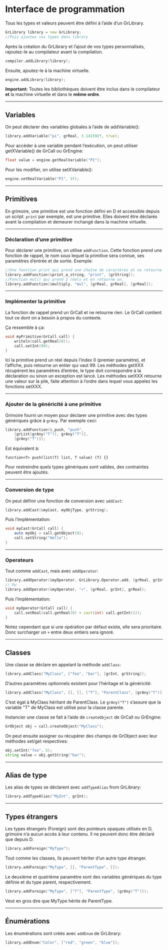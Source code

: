 # Interface de programmation

Tous les types et valeurs peuvent être défini à l’aide d’un GrLibrary.
```d
GrLibrary library = new GrLibrary;
//Puis ajoutez vos types dans library
```

Après la création du GrLibrary et l’ajout de vos types personnalisés, rajoutez-le au compilateur avant la compilation.
```d
compiler.addLibrary(library);
```

Ensuite, ajoutez-le à la machine virtuelle.
```d
engine.addLibrary(library);
```

**Important:** Toutes les bibliothèques doivent être inclus dans le compilateur **et** la machine virtuelle et dans le **même ordre**.

* * *

## Variables

On peut déclarer des variables globales à l’aide de addVariable():
```d
library.addVariable("pi", grReal, 3.141592f, true); 
```

Pour accéder à une variable pendant l’exécution, on peut utiliser getXVariable() de GrCall ou GrEngine:
```d
float value = engine.getRealVariable("PI");
```

Pour les modifier, on utilise setXVariable():
```d
engine.setRealVariable("PI", 3f);
```

* * *

## Primitives

En grimoire, une primitive est une fonction défini en D et accessible depuis un script.
`print` par exemple, est une primitive.
Elles doivent être déclarés avant la compilation et demeurer inchangé dans la machine virtuelle.

* * *

### Déclaration d’une primitive

Pour déclarer une primitive, on utilise `addFunction`.
Cette fonction prend une fonction de rappel, le nom sous lequel la primitive sera connue, ses paramètres d’entrée et de sortie.
Exemple:
```d
//Une fonction print qui prend une chaîne de caractères et ne retourne rien
library.addFunction(&print_a_string, "print", [grString]);
//Fonction mul() qui prend 2 réels et en retourne un.
library.addFunction(&multiply, "mul", [grReal, grReal], [grReal]);
```

* * *

### Implémenter la primitive

La fonction de rappel prend un GrCall et ne retourne rien.
Le GrCall contient tout ce dont on a besoin à propos du contexte.

Ça ressemble à ça:
```d
void myPrimitive(GrCall call) {
	writeln(call.getReal(0));
    call.setInt(99);
}
```
Ici la primitive prend un réel depuis l’index 0 (premier paramètre), et l’affiche, puis retourne un entier qui vaut 99.
Les méthodes getXXX récupèrent les paramètres d’entrée, le type doit correspondre à la déclaration ou sinon un exception est lancé.
Les méthodes setXXX retourne une valeur sur la pile, faite attention à l’ordre dans lequel vous appelez les fonctions setXXX.

* * *

### Ajouter de la généricité à une primitive

Grimoire fourni un moyen pour déclarer une primitive avec des types génériques grâce à `grAny`.
Par exemple ceci:
```d
library.addFunction(&_push, "push",
    [grList(grAny("T")), grAny("T")],
	[grAny("T")]);
```
Est équivalent à:
```grimoire
function<T> push(list(T) list, T value) (T) {}
```

Pour restreindre quels types génériques sont valides, des contraintes peuvent être ajoutés.

* * *

### Conversion de type

On peut définir une fonction de conversion avec `addCast`:
```d
library.addCast(&myCast, myObjType, grString);
```

Puis l’implémentation:
```d
void myCast(GrCall call) {
    auto myObj = call.getObject(0);
    call.setString("Hello");
}
```

* * *

### Operateurs

Tout comme `addCast`, mais avec `addOperator`:
```d
library.addOperator(&myOperator, GrLibrary.Operator.add, [grReal, grInt], grReal);
// Ou
library.addOperator(&myOperator, "+", [grReal, grInt], grReal);
```

Puis l’implémentation:
```d
void myOperator(GrCall call) {
    call.setReal(call.getReal(0) + cast(int) call.getInt(1));
}
```

Notez cependant que si une opération par défaut existe, elle sera prioritaire.
Donc surcharger un `+` entre deux entiers sera ignoré.

* * *

## Classes

Une classe se déclare en appelant la méthode `addClass`:
```d
library.addClass("MyClass", ["foo", "bar"], [grInt, grString]);
```

D’autres paramètres optionnels existent pour l’héritage et la généricité:
```d
library.addClass("MyClass", [], [], ["T"], "ParentClass", [grAny("T")]);
```
C’est égal à MyClass<T> héritant de ParentClass<T>.
Le `grAny("T")` s’assure que la variable "T" de MyClass est utilisé pour la classe parente.

Instancier une classe se fait à l’aide de `createObject` de GrCall ou GrEngine:
```d
GrObject obj = call.createObject("MyClass");
```

On peut ensuite assigner ou récupérer des champs de GrObject avec leur méthodes set/get respectives:
```d
obj.setInt("foo", 5);
string value = obj.getString("bar");
```

* * *

## Alias de type

Les alias de types se déclarent avec `addTypeAlias` from GrLibrary:
```d
library.addTypeAlias("MyInt", grInt);
```

* * *

## Types étrangers

Les types étrangers (Foreign) sont des pointeurs opaques utilisés en D, grimoire n’a aucun accès à leur contenu.
Il ne peuvent donc être déclaré que depuis D.
```d
library.addForeign("MyType");
```

Tout comme les classes, ils peuvent hériter d’un autre type étranger.
```d
library.addForeign("MyType", [], "ParentType", []);
```

Le deuxième et quatrième paramètre sont des variables génériques du type définie et du type parent, respectivement.
```d
library.addForeign("MyType", ["T"], "ParentType", [grAny("T")]);
```
Veut en gros dire que MyType<T> hérite de ParentType<T>.

* * *

## Énumérations

Les énumérations sont créés avec `addEnum` de GrLibrary:
```d
library.addEnum("Color", ["red", "green", "blue"]);
```
